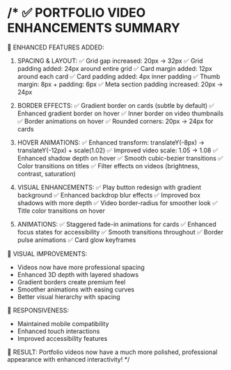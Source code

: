 /* ✅ PORTFOLIO VIDEO ENHANCEMENTS SUMMARY
==============================================

🎯 ENHANCED FEATURES ADDED:

1. SPACING & LAYOUT:
   ✅ Grid gap increased: 20px → 32px
   ✅ Grid padding added: 24px around entire grid
   ✅ Card margin added: 12px around each card
   ✅ Card padding added: 4px inner padding
   ✅ Thumb margin: 8px + padding: 6px
   ✅ Meta section padding increased: 20px → 24px

2. BORDER EFFECTS:
   ✅ Gradient border on cards (subtle by default)
   ✅ Enhanced gradient border on hover
   ✅ Inner border on video thumbnails
   ✅ Border animations on hover
   ✅ Rounded corners: 20px → 24px for cards

3. HOVER ANIMATIONS:
   ✅ Enhanced transform: translateY(-8px) → translateY(-12px) + scale(1.02)
   ✅ Improved video scale: 1.05 → 1.08
   ✅ Enhanced shadow depth on hover
   ✅ Smooth cubic-bezier transitions
   ✅ Color transitions on titles
   ✅ Filter effects on videos (brightness, contrast, saturation)

4. VISUAL ENHANCEMENTS:
   ✅ Play button redesign with gradient background
   ✅ Enhanced backdrop blur effects
   ✅ Improved box shadows with more depth
   ✅ Video border-radius for smoother look
   ✅ Title color transitions on hover

5. ANIMATIONS:
   ✅ Staggered fade-in animations for cards
   ✅ Enhanced focus states for accessibility
   ✅ Smooth transitions throughout
   ✅ Border pulse animations
   ✅ Card glow keyframes

🎨 VISUAL IMPROVEMENTS:
- Videos now have more professional spacing
- Enhanced 3D depth with layered shadows
- Gradient borders create premium feel
- Smoother animations with easing curves
- Better visual hierarchy with spacing

📱 RESPONSIVENESS:
- Maintained mobile compatibility
- Enhanced touch interactions
- Improved accessibility features

🚀 RESULT: Portfolio videos now have a much more polished, 
professional appearance with enhanced interactivity!
*/
